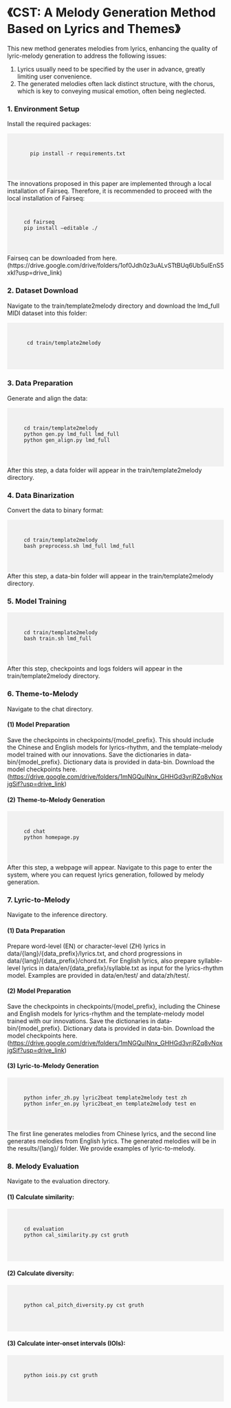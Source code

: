 # 《CST: A Melody Generation Method Based on Lyrics and Themes》
This new method generates melodies from lyrics, enhancing the quality of lyric-melody generation to address the following issues:
1. Lyrics usually need to be specified by the user in advance, greatly limiting user convenience.
2. The generated melodies often lack distinct structure, with the chorus, which is key to conveying musical emotion, often being neglected.
### 1. Environment Setup
Install the required packages:
<div style="background-color: #f1f1f1; padding: 10px; font-size: 1em;">
  <pre>
    <code>
      pip install -r requirements.txt
    </code>
  </pre>
</div>
The innovations proposed in this paper are implemented through a local installation of Fairseq. Therefore, it is recommended to proceed with the local installation of Fairseq:
<div style="background-color: #f1f1f1; padding: 10px; font-size: 1em;">
  <pre>
    <code>
    cd fairseq
    pip install –editable ./
    </code>
  </pre>
</div>
Fairseq can be downloaded from here.(https://drive.google.com/drive/folders/1of0Jdh0z3uALvSTtBUq6Ub5ulEnS5xkI?usp=drive_link)

### 2. Dataset Download
Navigate to the train/template2melody directory and download the lmd_full MIDI dataset into this folder:
<div style="background-color: #f1f1f1; padding: 10px; font-size: 1em;">
  <pre>
    <code>
     cd train/template2melody
    </code>
  </pre>
</div>

### 3. Data Preparation
Generate and align the data:
<div style="background-color: #f1f1f1; padding: 10px; font-size: 1em;">
  <pre>
    <code>
    cd train/template2melody
    python gen.py lmd_full lmd_full
    python gen_align.py lmd_full
    </code>
  </pre>
</div>
After this step, a data folder will appear in the train/template2melody directory.

### 4. Data Binarization
Convert the data to binary format:
<div style="background-color: #f1f1f1; padding: 10px; font-size: 1em;">
  <pre>
    <code>
    cd train/template2melody
    bash preprocess.sh lmd_full lmd_full
    </code>
  </pre>
</div>
After this step, a data-bin folder will appear in the train/template2melody directory.

### 5. Model Training
<div style="background-color: #f1f1f1; padding: 10px; font-size: 1em;">
  <pre>
    <code>
    cd train/template2melody
    bash train.sh lmd_full
    </code>
  </pre>
</div>
After this step, checkpoints and logs folders will appear in the train/template2melody directory. 

### 6. Theme-to-Melody
Navigate to the chat directory.
#### (1) Model Preparation
Save the checkpoints in checkpoints/{model_prefix}. This should include the Chinese and English models for lyrics-rhythm, and the template-melody model trained with our innovations. Save the dictionaries in data-bin/{model_prefix}. Dictionary data is provided in data-bin.
Download the model checkpoints here.(https://drive.google.com/drive/folders/1mNGQuINnx_GHHGd3vrjRZq8vNoxjgSif?usp=drive_link)
#### (2) Theme-to-Melody Generation
<div style="background-color: #f1f1f1; padding: 10px; font-size: 1em;">
  <pre>
    <code>
    cd chat
    python homepage.py
    </code>
  </pre>
</div>
After this step, a webpage will appear. Navigate to this page to enter the system, where you can request lyrics generation, followed by melody generation.

### 7. Lyric-to-Melody
Navigate to the inference directory.
#### (1) Data Preparation
Prepare word-level (EN) or character-level (ZH) lyrics in data/{lang}/{data_prefix}/lyrics.txt, and chord progressions in data/{lang}/{data_prefix}/chord.txt. For English lyrics, also prepare syllable-level lyrics in data/en/{data_prefix}/syllable.txt as input for the lyrics-rhythm model. Examples are provided in data/en/test/ and data/zh/test/.
#### (2) Model Preparation
Save the checkpoints in checkpoints/{model_prefix}, including the Chinese and English models for lyrics-rhythm and the template-melody model trained with our innovations. Save the dictionaries in data-bin/{model_prefix}. Dictionary data is provided in data-bin.
Download the model checkpoints here.(https://drive.google.com/drive/folders/1mNGQuINnx_GHHGd3vrjRZq8vNoxjgSif?usp=drive_link)
#### (3) Lyric-to-Melody Generation
<div style="background-color: #f1f1f1; padding: 10px; font-size: 1em;">
  <pre>
    <code>
    python infer_zh.py lyric2beat template2melody test zh
    python infer_en.py lyric2beat_en template2melody test en
    </code>
  </pre>
</div>
The first line generates melodies from Chinese lyrics, and the second line generates melodies from English lyrics. The generated melodies will be in the results/{lang}/ folder. We provide examples of lyric-to-melody.

### 8. Melody Evaluation
Navigate to the evaluation directory.
#### (1) Calculate similarity:
<div style="background-color: #f1f1f1; padding: 10px; font-size: 1em;">
  <pre>
    <code>
    cd evaluation
    python cal_similarity.py cst gruth
    </code>
  </pre>
</div>

#### (2) Calculate diversity:
<div style="background-color: #f1f1f1; padding: 10px; font-size: 1em;">
  <pre>
    <code>
    python cal_pitch_diversity.py cst gruth
    </code>
  </pre>
</div>

#### (3) Calculate inter-onset intervals (IOIs):
<div style="background-color: #f1f1f1; padding: 10px; font-size: 1em;">
  <pre>
    <code>
    python iois.py cst gruth
    </code>
  </pre>
</div>

